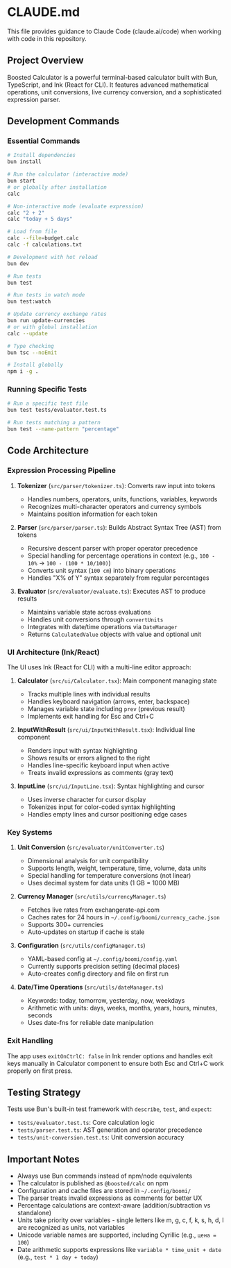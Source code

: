 # CLAUDE.md

This file provides guidance to Claude Code (claude.ai/code) when working with code in this repository.

## Project Overview

Boosted Calculator is a powerful terminal-based calculator built with Bun, TypeScript, and Ink (React for CLI). It features advanced mathematical operations, unit conversions, live currency conversion, and a sophisticated expression parser.

## Development Commands

### Essential Commands
```bash
# Install dependencies
bun install

# Run the calculator (interactive mode)
bun start
# or globally after installation
calc

# Non-interactive mode (evaluate expression)
calc "2 + 2"
calc "today + 5 days"

# Load from file
calc --file=budget.calc
calc -f calculations.txt

# Development with hot reload
bun dev

# Run tests
bun test

# Run tests in watch mode
bun test:watch

# Update currency exchange rates
bun run update-currencies
# or with global installation
calc --update

# Type checking
bun tsc --noEmit

# Install globally
npm i -g .
```

### Running Specific Tests
```bash
# Run a specific test file
bun test tests/evaluator.test.ts

# Run tests matching a pattern
bun test --name-pattern "percentage"
```

## Code Architecture

### Expression Processing Pipeline

1. **Tokenizer** (`src/parser/tokenizer.ts`): Converts raw input into tokens
   - Handles numbers, operators, units, functions, variables, keywords
   - Recognizes multi-character operators and currency symbols
   - Maintains position information for each token

2. **Parser** (`src/parser/parser.ts`): Builds Abstract Syntax Tree (AST) from tokens
   - Recursive descent parser with proper operator precedence
   - Special handling for percentage operations in context (e.g., `100 - 10%` → `100 - (100 * 10/100)`)
   - Converts unit syntax (`100 cm`) into binary operations
   - Handles "X% of Y" syntax separately from regular percentages

3. **Evaluator** (`src/evaluator/evaluate.ts`): Executes AST to produce results
   - Maintains variable state across evaluations
   - Handles unit conversions through `convertUnits`
   - Integrates with date/time operations via `DateManager`
   - Returns `CalculatedValue` objects with value and optional unit

### UI Architecture (Ink/React)

The UI uses Ink (React for CLI) with a multi-line editor approach:

1. **Calculator** (`src/ui/Calculator.tsx`): Main component managing state
   - Tracks multiple lines with individual results
   - Handles keyboard navigation (arrows, enter, backspace)
   - Manages variable state including `prev` (previous result)
   - Implements exit handling for Esc and Ctrl+C

2. **InputWithResult** (`src/ui/InputWithResult.tsx`): Individual line component
   - Renders input with syntax highlighting
   - Shows results or errors aligned to the right
   - Handles line-specific keyboard input when active
   - Treats invalid expressions as comments (gray text)

3. **InputLine** (`src/ui/InputLine.tsx`): Syntax highlighting and cursor
   - Uses inverse character for cursor display
   - Tokenizes input for color-coded syntax highlighting
   - Handles empty lines and cursor positioning edge cases

### Key Systems

1. **Unit Conversion** (`src/evaluator/unitConverter.ts`)
   - Dimensional analysis for unit compatibility
   - Supports length, weight, temperature, time, volume, data units
   - Special handling for temperature conversions (not linear)
   - Uses decimal system for data units (1 GB = 1000 MB)

2. **Currency Manager** (`src/utils/currencyManager.ts`)
   - Fetches live rates from exchangerate-api.com
   - Caches rates for 24 hours in `~/.config/boomi/currency_cache.json`
   - Supports 300+ currencies
   - Auto-updates on startup if cache is stale

3. **Configuration** (`src/utils/configManager.ts`)
   - YAML-based config at `~/.config/boomi/config.yaml`
   - Currently supports precision setting (decimal places)
   - Auto-creates config directory and file on first run

4. **Date/Time Operations** (`src/utils/dateManager.ts`)
   - Keywords: today, tomorrow, yesterday, now, weekdays
   - Arithmetic with units: days, weeks, months, years, hours, minutes, seconds
   - Uses date-fns for reliable date manipulation

### Exit Handling

The app uses `exitOnCtrlC: false` in Ink render options and handles exit keys manually in Calculator component to ensure both Esc and Ctrl+C work properly on first press.

## Testing Strategy

Tests use Bun's built-in test framework with `describe`, `test`, and `expect`:
- `tests/evaluator.test.ts`: Core calculation logic
- `tests/parser.test.ts`: AST generation and operator precedence
- `tests/unit-conversion.test.ts`: Unit conversion accuracy

## Important Notes

- Always use Bun commands instead of npm/node equivalents
- The calculator is published as `@boosted/calc` on npm
- Configuration and cache files are stored in `~/.config/boomi/`
- The parser treats invalid expressions as comments for better UX
- Percentage calculations are context-aware (addition/subtraction vs standalone)
- Units take priority over variables - single letters like m, g, c, f, k, s, h, d, l are recognized as units, not variables
- Unicode variable names are supported, including Cyrillic (e.g., `цена = 100`)
- Date arithmetic supports expressions like `variable * time_unit + date` (e.g., `test * 1 day + today`)
